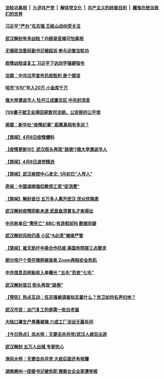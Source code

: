 

####  [法轮功真相](../../../../basic/blob/master/README.md?t=04091430) &nbsp;|&nbsp; [九评共产党](../../../../9ping.md/blob/master/README.md?t=04091430) &nbsp;|&nbsp; [解体党文化](../../../../jtdwh.md/blob/master/README.md?t=04091430)  &nbsp;|&nbsp; [共产主义的终极目的](../../../../gczydzjmd.md/blob/master/README.md?t=04091430) &nbsp;|&nbsp; [魔鬼在统治我们的世界](../../../../mgztzwmdsj.md/blob/master/README.md?t=04091430) 

#### [习近平“严办”任志强 王岐山动向受关注](../pages/prog204/a102819209.md?t=04091430) 

#### [武汉解封有多凶险？内部录音揭可怕真相](../pages/prog204/a102819211.md?t=04091430) 

#### [无锡政法委前副书记被起诉 参与迫害法轮功](../pages/prog204/a102819146.md?t=04091430) 

#### [疫情凶险谈复工 习近平下达四字强硬指令](../pages/prog204/a102819167.md?t=04091430) 

#### [法媒：中共过早宣布抗疫胜利 是个错误](../pages/prog204/a102819159.md?t=04091430) 

#### [哈市“610”年入20万 小金库千万](../pages/prog204/a102819133.md?t=04091430) 

#### [俄大举遣返华人 牡丹江成重灾区 中共封消息](../pages/prog204/a102818866.md?t=04091430) 

#### [709妻子就王全璋回家致司法部、公安部的公开信](../pages/prog204/a102819112.md?t=04091430) 


#### [美媒：新华社“疫情纪事” 距离真相有多远？](../pages/prog204/a102819089.md?t=04091430) 

#### [【禁闻】4月8日疫情爆料](../pages/prog204/a102819068.md?t=04091430) 

#### [【疫情更新10】武汉街头再现“路倒”/俄大举遣返华人](../pages/prog204/a102816630.md?t=04091430) 

#### [【禁闻】4月8日退党精选](../pages/prog204/a102819052.md?t=04091430) 

#### [【禁闻】武汉疾控中心发文: 1月初已“人传人”](../pages/prog204/a102818986.md?t=04091430) 

#### [奇闻：中国湖南强扣教师工资“促消费”](../pages/prog204/a102818971.md?t=04091430) 

#### [【禁闻】解封首日 五万多人离开武汉 民众忧隐患](../pages/prog204/a102818964.md?t=04091430) 

#### [武汉解封疫情阴影未退 武昌鱼须冒名才卖得出](../pages/prog204/a102818914.md?t=04091430) 

#### [中共称单日“零死亡” BBC:有造假前科 数据存疑](../pages/prog204/a102818894.md?t=04091430) 

#### [武汉解封风险仍高 小区“4必须”继续严管](../pages/prog204/a102818905.md?t=04091430) 

#### [【禁闻】崔天凯吁中美合作抗疫 美国务院提三点要求](../pages/prog204/a102818899.md?t=04091430) 

#### [部分用户个资在暗网被盗卖  Zoom再陷安全危机](../pages/prog204/a102818884.md?t=04091430) 

#### [中共信息员转贴收入单曝光 “五毛”恐变“七毛”](../pages/prog204/a102818754.md?t=04091430) 

#### [武汉解封首日 街头再现“路倒”](../pages/prog204/a102818729.md?t=04091430) 

#### [【预告】热点互动：任志强被调查标志着什么？世卫如何名声扫地？](../pages/prog204/a102818743.md?t=04091430) 

#### [武汉市民：出门复工的是第一批白老鼠](../pages/prog204/a102818636.md?t=04091430) 

#### [大陆口罩生产黑幕被揭 六成工厂没设无菌车间](../pages/prog204/a102818632.md?t=04091430) 

#### [【今日热点】风水师：天要击杀共党/武汉人疯狂出逃](../pages/prog204/a102818569.md?t=04091430) 

#### [武汉解封 五万人出城 专家忧心](../pages/prog204/a102818542.md?t=04091430) 

#### [港风水师：天要击杀共党 大疫后面还有核爆](../pages/prog204/a102818504.md?t=04091430) 

#### [湖南郴州一团委书记被免职 猥亵女企业家遭举报](../pages/prog204/a102818409.md?t=04091430) 

